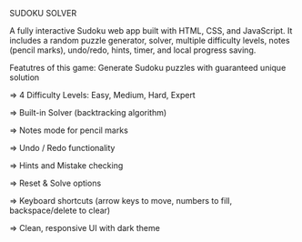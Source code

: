 SUDOKU SOLVER

A fully interactive Sudoku web app built with HTML, CSS, and JavaScript.
It includes a random puzzle generator, solver, multiple difficulty levels, notes (pencil marks), undo/redo, hints, timer, and local progress saving.

Featutres of this game:
Generate Sudoku puzzles with guaranteed unique solution

=> 4 Difficulty Levels: Easy, Medium, Hard, Expert

=> Built-in Solver (backtracking algorithm)

=> Notes mode for pencil marks

=> Undo / Redo functionality

=> Hints and Mistake checking

=> Reset & Solve options

=> Keyboard shortcuts (arrow keys to move, numbers to fill, backspace/delete to clear)

=> Clean, responsive UI with dark theme



